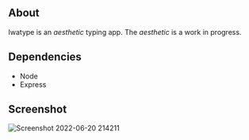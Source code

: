 ## About

Iwatype is an *aesthetic* typing app.
The *aesthetic* is a work in progress.

## Dependencies
* Node
* Express

## Screenshot

![Screenshot 2022-06-20 214211](https://user-images.githubusercontent.com/30982485/174698869-1374b6ff-101d-4891-8c95-0581caa66650.png)
